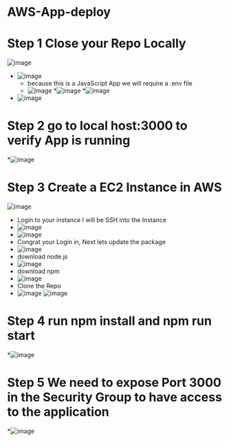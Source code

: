# AWS-App-deploy
# Step 1 Close your Repo Locally 
![image](https://github.com/rogerbarrow/AWS-App-deploy/assets/46138186/37bc7c76-796b-46bf-897a-8c2ec637efb8)
* ![image](https://github.com/rogerbarrow/AWS-App-deploy/assets/46138186/d1b2c4f6-030c-4267-bd47-7dbabadcb661)
  * because this is a JavaScript App we will require a  .env file
  * ![image](https://github.com/rogerbarrow/AWS-App-deploy/assets/46138186/446633f1-b343-442b-b933-0bc37cc360c2)
 *![image](https://github.com/rogerbarrow/AWS-App-deploy/assets/46138186/d0c0a0de-9c67-4b4a-873d-05d71c3c9d18)
 *![image](https://github.com/rogerbarrow/AWS-App-deploy/assets/46138186/f1db8d0f-8878-42e9-99ee-4afc3ab5fa69)
* ![image](https://github.com/rogerbarrow/AWS-App-deploy/assets/46138186/9aeb0fe3-3eea-4dff-92e5-0a844e4f840c)

# Step 2 go to local host:3000 to verify App is running
 *![image](https://github.com/rogerbarrow/AWS-App-deploy/assets/46138186/6a6a9d9f-9975-415a-9931-7cea22c43736)

# Step 3 Create a EC2 Instance in AWS
![image](https://github.com/rogerbarrow/AWS-App-deploy/assets/46138186/0a782b4d-d2c6-4cd6-9ee9-bf11d1789f5b)
 * Login to your instance I will be SSH into the Instance
 * ![image](https://github.com/rogerbarrow/AWS-App-deploy/assets/46138186/c9bef1e4-4feb-43ae-ac78-a39d0d23e0d7)
 * ![image](https://github.com/rogerbarrow/AWS-App-deploy/assets/46138186/9c707bd5-57e3-4472-b6d7-dae7a95a470b)
 * Congrat your Login in, Next lets update the package
 * ![image](https://github.com/rogerbarrow/AWS-App-deploy/assets/46138186/25b8cfac-87b4-4d61-85f7-3c0dcafcd226)
 * download node.js
 * ![image](https://github.com/rogerbarrow/AWS-App-deploy/assets/46138186/134b4016-07d6-42b0-93ea-5728da471d35)
* download npm
* ![image](https://github.com/rogerbarrow/AWS-App-deploy/assets/46138186/f6630947-5445-4480-b70c-dd721db12509)
* Clone the Repo
* ![image](https://github.com/rogerbarrow/AWS-App-deploy/assets/46138186/8d3d2809-2143-4c7c-8a33-0575bc2bc2a5)
![image](https://github.com/rogerbarrow/AWS-App-deploy/assets/46138186/3e822d75-e861-41c7-a468-48a80b6f7804)
# Step 4 run npm install and npm run start
*![image](https://github.com/rogerbarrow/AWS-App-deploy/assets/46138186/7c59b0e6-286a-4715-a8a6-57e6d085101c)

# Step 5 We need to expose Port 3000 in the Security Group to have access to the application
 *![image](https://github.com/rogerbarrow/AWS-App-deploy/assets/46138186/7298b355-b278-4716-89c8-8e08b971bf61)




